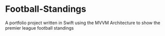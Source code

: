 # Football-Standings
A portfolio project written in Swift using the MVVM Architecture to show the premier league football standings
